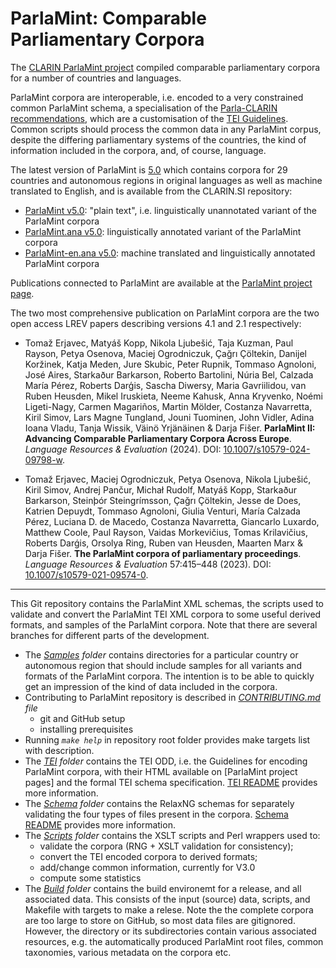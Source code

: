 # ParlaMint: Comparable Parliamentary Corpora

The [CLARIN ParlaMint project](https://www.clarin.eu/parlamint)
compiled comparable parliamentary corpora for a number of countries and languages. 

ParlaMint corpora are interoperable, i.e. encoded to a very constrained common ParlaMint schema, a
specialisation of the [Parla-CLARIN recommendations](https://clarin-eric.github.io/parla-clarin/),
which are a customisation of the [TEI Guidelines](https://tei-c.org/guidelines/p5/).  Common scripts
should process the common data in any ParlaMint corpus, despite the differing parliamentary
systems of the countries, the kind of information included in the corpora, and, of course, language.

The latest version of ParlaMint is [5.0](https://github.com/clarin-eric/ParlaMint/releases/tag/v5.0)
which contains corpora for 29 countries and autonomous regions in original languages as well as machine
translated to English, and is available from the CLARIN.SI repository:

- [ParlaMint v5.0](http://hdl.handle.net/11356/2004): "plain text", i.e. linguistically unannotated variant of the ParlaMint corpora
- [ParlaMint.ana v5.0](http://hdl.handle.net/11356/2005): linguistically annotated variant of the ParlaMint corpora
- [ParlaMint-en.ana v5.0](http://hdl.handle.net/11356/2006): machine translated and linguistically annotated ParlaMint corpora

Publications connected to ParlaMint are available at the
[ParlaMint project page](https://www.clarin.eu/parlamint#publications-and%C2%A0presentations).

The two most comprehensive publication on ParlaMint corpora are the two open access LREV papers describing
versions 4.1 and 2.1 respectively:

- Tomaž Erjavec, Matyáš Kopp, Nikola Ljubešić, Taja Kuzman, Paul Rayson, Petya Osenova, Maciej
  Ogrodniczuk, Çağrı Çöltekin, Danijel Koržinek, Katja Meden, Jure Skubic, Peter Rupnik, Tommaso
  Agnoloni, José Aires, Starkaður Barkarson, Roberto Bartolini, Núria Bel, Calzada María Pérez,
  Roberts Darģis, Sascha Diwersy, Maria Gavriilidou, van Ruben Heusden, Mikel Iruskieta, Neeme
  Kahusk, Anna Kryvenko, Noémi Ligeti-Nagy, Carmen Magariños, Martin Mölder, Costanza
  Navarretta, Kiril Simov, Lars Magne Tungland, Jouni Tuominen, John Vidler, Adina Ioana Vladu,
  Tanja Wissik, Väinö Yrjänäinen & Darja Fišer.
  **ParlaMint II: Advancing Comparable Parliamentary Corpora Across Europe**.
  *Language Resources & Evaluation* (2024).
  DOI: [10.1007/s10579-024-09798-w](https://doi.org/10.1007/s10579-024-09798-w).
  
- Tomaž Erjavec, Maciej Ogrodniczuk, Petya Osenova, Nikola Ljubešić, Kiril Simov, Andrej Pančur,
  Michał Rudolf, Matyáš Kopp, Starkaður Barkarson, Steinþór Steingrímsson, Çağrı Çöltekin, Jesse
  de Does, Katrien Depuydt, Tommaso Agnoloni, Giulia Venturi, María Calzada Pérez, Luciana D. de
  Macedo, Costanza Navarretta, Giancarlo Luxardo, Matthew Coole, Paul Rayson, Vaidas Morkevičius,
  Tomas Krilavičius, Roberts Darǵis, Orsolya Ring, Ruben van Heusden, Maarten Marx & Darja Fišer.
  **The ParlaMint corpora of parliamentary proceedings**.
  *Language Resources & Evaluation* 57:415–448 (2023).
  DOI: [10.1007/s10579-021-09574-0](https://doi.org/10.1007/s10579-021-09574-0).
   
****

This Git repository contains the ParlaMint XML schemas, the scripts used to validate and convert the
ParlaMint TEI XML corpora to some useful derived formats, and samples of the ParlaMint corpora.
Note that there are several branches for different parts of the development.

* The *[Samples](Samples/) folder* contains directories for a particular country or autonomous region
  that should include samples for all variants and formats of the ParlaMint corpora.
  The intention is to be able to quickly get an impression of the kind of data included in the corpora.
* Contributing to ParlaMint repository is described in *[CONTRIBUTING.md](CONTRIBUTING.md) file*
  * git and GitHub setup
  * installing prerequisites
* Running *`make help`* in repository root folder provides make targets list with description.
* The *[TEI](TEI/) folder* contains the TEI ODD, i.e. the Guidelines for encoding ParlaMint corpora,
  with their HTML available on [ParlaMint project pages] and the formal TEI schema specification.
  [TEI README](TEI/README.md) provides more information.
* The *[Schema](Schema/) folder* contains the RelaxNG schemas for separately validating the
  four types of files present in the corpora.
  [Schema README](Schema/README.md) provides more information.
* The *[Scripts](Scripts/) folder* contains the XSLT scripts and Perl wrappers used to:
  * validate the corpora (RNG + XSLT validation for consistency);
  * convert the TEI encoded corpora to derived formats;
  * add/change common information, currently for V3.0
  * compute some statistics
* The *[Build](Build/) folder* contains the build environemt for a release, and all associated data.
  This consists of the input (source) data, scripts, and Makefile with targets to make a relese.
  Note the the complete corpora are too large to store on GitHub, so most data files are gitignored.
  However, the directory or its subdirectories contain
  various associated resources, e.g. the automatically produced ParlaMint root files, common taxonomies,
  various metadata on the corpora etc.
